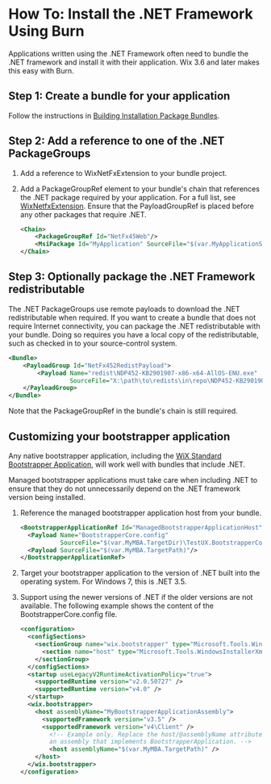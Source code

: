 # How To: Install the .NET Framework Using Burn

Applications written using the .NET Framework often need to bundle the .NET framework and install it with their application.  Wix 3.6 and later makes this easy with Burn.

## Step 1: Create a bundle for your application
Follow the instructions in [Building Installation Package Bundles](../../bundle/index.md).

## Step 2: Add a reference to one of the .NET PackageGroups

1. Add a reference to WixNetFxExtension to your bundle project.
2. Add a PackageGroupRef element to your bundle's chain that references the .NET package required by your application.  For a full list, see [WixNetfxExtension](../../customactions/wixnetfxextension.md). Ensure that the PayloadGroupRef is placed before any other packages that require .NET.

   ```xml
   <Chain>
       <PackageGroupRef Id="NetFx45Web"/>
       <MsiPackage Id="MyApplication" SourceFile="$(var.MyApplicationSetup.TargetPath)"/>
   </Chain>
   ```

## Step 3: Optionally package the .NET Framework redistributable

The .NET PackageGroups use remote payloads to download the .NET redistributable when required. If you want to create a bundle that does not require Internet connectivity, you can package the .NET redistributable with your bundle. Doing so requires you have a local copy of the redistributable, such as checked in to your source-control system.

```xml
<Bundle>
    <PayloadGroup Id="NetFx452RedistPayload">
        <Payload Name="redist\NDP452-KB2901907-x86-x64-AllOS-ENU.exe"
                 SourceFile="X:\path\to\redists\in\repo\NDP452-KB2901907-x86-x64-AllOS-ENU.exe"/>
    </PayloadGroup>
</Bundle>
```

Note that the PackageGroupRef in the bundle's chain is still required.

## Customizing your bootstrapper application
Any native bootstrapper application, including the [WiX Standard Bootstrapper Application](../../bundle/wixstdba/index.md), will work well with bundles that include .NET.

Managed bootstrapper applications must take care when including .NET to ensure that they do not unnecessarily depend on the .NET framework version being installed.

1. Reference the managed bootstrapper application host from your bundle.

   ```xml
   <BootstrapperApplicationRef Id="ManagedBootstrapperApplicationHost">
     <Payload Name="BootstrapperCore.config"
              SourceFile="$(var.MyMBA.TargetDir)\TestUX.BootstrapperCore.config"/>
     <Payload SourceFile="$(var.MyMBA.TargetPath)"/>
   </BootstrapperApplicationRef>
   ```

2. Target your bootstrapper application to the version of .NET built into the operating system.  For Windows 7, this is .NET 3.5.
3. Support using the newer versions of .NET if the older versions are not available.  The following example shows the content of the BootstrapperCore.config file.

   ```xml
   <configuration>
     <configSections>
       <sectionGroup name="wix.bootstrapper" type="Microsoft.Tools.WindowsInstallerXml.Bootstrapper.BootstrapperSectionGroup, BootstrapperCore">
         <section name="host" type="Microsoft.Tools.WindowsInstallerXml.Bootstrapper.HostSection, BootstrapperCore" />
       </sectionGroup>
     </configSections>
     <startup useLegacyV2RuntimeActivationPolicy="true">
       <supportedRuntime version="v2.0.50727" />
       <supportedRuntime version="v4.0" />
     </startup>
     <wix.bootstrapper>
       <host assemblyName="MyBootstrapperApplicationAssembly">
         <supportedFramework version="v3.5" />
         <supportedFramework version="v4\Client" /> 
           <!-- Example only. Replace the host/@assemblyName attribute with 
           an assembly that implements BootstrapperApplication. -->
           <host assemblyName="$(var.MyMBA.TargetPath)" />
       </host>
     </wix.bootstrapper>
   </configuration>
   ```
